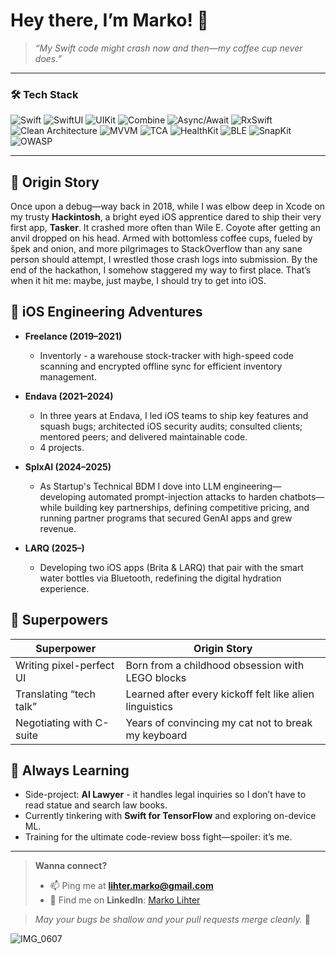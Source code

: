 # Hey there, I’m Marko! 👋

> *“My Swift code might crash now and then—my coffee cup never does.”*

---

### 🛠 Tech Stack

![Swift](https://img.shields.io/badge/Swift-FA7343?style=flat&logo=swift)
![SwiftUI](https://img.shields.io/badge/SwiftUI-0D62FF?style=flat&logo=swift)
![UIKit](https://img.shields.io/badge/UIKit-000000?style=flat&logo=apple)
![Combine](https://img.shields.io/badge/Combine-6D5FFE?style=flat&logo=apple)
![Async/Await](https://img.shields.io/badge/Async%2FAwait-555555?style=flat)
![RxSwift](https://img.shields.io/badge/RxSwift-0176FF?style=flat&logo=rxswift)
![Clean Architecture](https://img.shields.io/badge/Clean%20Architecture-ffffff?style=flat)
![MVVM](https://img.shields.io/badge/MVVM-4CAF50?style=flat)
![TCA](https://img.shields.io/badge/TCA-8E44AD?style=flat)
![HealthKit](https://img.shields.io/badge/HealthKit-34AADC?style=flat&logo=apple) 
![BLE](https://img.shields.io/badge/BLE-007AFF?style=flat)
![SnapKit](https://img.shields.io/badge/Swift-FA7343?style=flat&logo=swift)
![OWASP](https://img.shields.io/badge/OWASP-CC0000?style=flat&logo=owasp)

---

## 👶 Origin Story

Once upon a debug—way back in 2018, while I was elbow deep in Xcode on my trusty **Hackintosh**, a bright eyed iOS apprentice dared to ship their very first app, **Tasker**. It crashed more often than Wile E. Coyote after getting an anvil dropped on his head. Armed with bottomless coffee cups, fueled by špek and onion, and more pilgrimages to StackOverflow than any sane person should attempt, I wrestled those crash logs into submission. By the end of the hackathon, I somehow staggered my way to first place. That’s when it hit me: maybe, just maybe, I should try to get into iOS.  

## 📱 iOS Engineering Adventures

- **Freelance (2019–2021)**
  - Inventorly - a warehouse stock-tracker with high-speed code scanning and encrypted offline sync for efficient inventory management.

- **Endava (2021–2024)**  
  - In three years at Endava, I led iOS teams to ship key features and squash bugs; architected iOS security audits; consulted clients; mentored peers; and delivered maintainable code.
  - 4 projects.
 
- **SplxAI (2024–2025)**  
  - As Startup's Technical BDM I dove into LLM engineering—developing automated prompt-injection attacks to harden chatbots—while building key partnerships, defining competitive pricing, and running partner programs that secured GenAI apps and grew revenue.

- **LARQ (2025–)**  
  - Developing two iOS apps (Brita & LARQ) that pair with the smart water bottles via Bluetooth, redefining the digital hydration experience.

## 🎯 Superpowers

| Superpower                    | Origin Story                          |
|-------------------------------|---------------------------------------|
| Writing pixel-perfect UI      | Born from a childhood obsession with LEGO blocks |
| Translating “tech talk”       | Learned after every kickoff felt like alien linguistics |
| Negotiating with C-suite      | Years of convincing my cat not to break my keyboard |

## 🌱 Always Learning

- Side-project: **AI Lawyer** - it handles legal inquiries so I don’t have to read statue and search law books.  
- Currently tinkering with **Swift for TensorFlow** and exploring on-device ML.
- Training for the ultimate code-review boss fight—spoiler: it’s me.

---

> **Wanna connect?**  
> - 📫 Ping me at **lihter.marko@gmail.com**  
> - 💼 Find me on **LinkedIn**: [Marko Lihter](https://www.linkedin.com/in/marko-lihter/)

> *May your bugs be shallow and your pull requests merge cleanly.* 🚀

![IMG_0607](https://github.com/user-attachments/assets/cf39931a-260a-4086-b110-150d58bacfbb)
